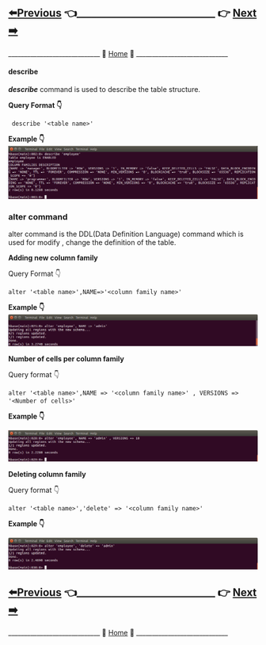 ## [:arrow_left:Previous]() :point_left:____________________________ :point_right:        [Next :arrow_right:]()

_____________________________ :door: [Home](https://github.com/maniram-yadav/HBase) :door: _____________________________


#### describe
**_describe_** command is used to describe the table structure.

**Query Format :point_down:**

```
 describe '<table name>'
```

**Example :point_down:**
![describe](https://github.com/maniram-yadav/HBase/blob/master/images/describe.png)


### alter command
 alter command is the DDL(Data Definition Language) command which is used for modify , change the definition of the table.

**Adding new column family**

Query Format :point_down:

```
alter '<table name>',NAME=>'<column family name>'
```


**Example :point_down:**
![column family](https://github.com/maniram-yadav/HBase/blob/master/images/addcolumn.png)


**Number of cells per column family**
 
 Query format :point_down:
 
 ```
 alter '<table name>',NAME => '<column family name>' , VERSIONS => '<Number of cells>'
 ```
 
 **Example  :point_down:**
 
 ![number of cells](https://github.com/maniram-yadav/HBase/blob/master/images/numbercells.png)



**Deleting column family**
 
 Query format :point_down:
 
 ```
 alter '<table name>','delete' => '<column family name>'
 ```
 
 **Example  :point_down:**
 
 ![number of cells](https://github.com/maniram-yadav/HBase/blob/master/images/delete.png)


## [:arrow_left:Previous]() :point_left:____________________________ :point_right:        [Next :arrow_right:]()

_____________________________ :door: [Home](https://github.com/maniram-yadav/HBase) :door: _____________________________
